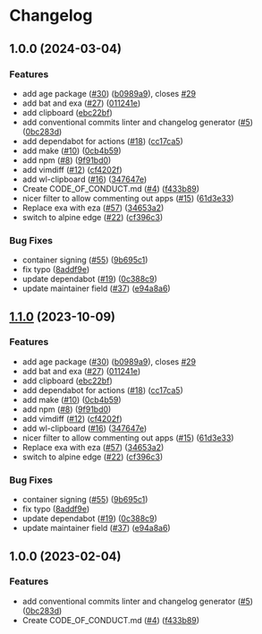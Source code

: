 # Changelog

## 1.0.0 (2024-03-04)


### Features

* add age package ([#30](https://github.com/dpendolino/boxkit/issues/30)) ([b0989a9](https://github.com/dpendolino/boxkit/commit/b0989a9f791771999c105122b64cbf8687574650)), closes [#29](https://github.com/dpendolino/boxkit/issues/29)
* add bat and exa ([#27](https://github.com/dpendolino/boxkit/issues/27)) ([011241e](https://github.com/dpendolino/boxkit/commit/011241e4ac1fdee5f3fbe8b8321e44ba8a0cb561))
* add clipboard ([ebc22bf](https://github.com/dpendolino/boxkit/commit/ebc22bf72a10043ebec55c285dfe5274f1378cc5))
* add conventional commits linter and changelog generator ([#5](https://github.com/dpendolino/boxkit/issues/5)) ([0bc283d](https://github.com/dpendolino/boxkit/commit/0bc283d271878071ef50a413bab48f3bfc1ab312))
* add dependabot for actions ([#18](https://github.com/dpendolino/boxkit/issues/18)) ([cc17ca5](https://github.com/dpendolino/boxkit/commit/cc17ca5202c1777d5e64799b00cb235b72027e24))
* add make ([#10](https://github.com/dpendolino/boxkit/issues/10)) ([0cb4b59](https://github.com/dpendolino/boxkit/commit/0cb4b59cdd98c47d2f6bfa21f801b99b045d5e40))
* add npm ([#8](https://github.com/dpendolino/boxkit/issues/8)) ([9f91bd0](https://github.com/dpendolino/boxkit/commit/9f91bd09272617c7b9203014222353265dc24947))
* add vimdiff ([#12](https://github.com/dpendolino/boxkit/issues/12)) ([cf4202f](https://github.com/dpendolino/boxkit/commit/cf4202f76752561d9b926c81933342a119e8a258))
* add wl-clipboard ([#16](https://github.com/dpendolino/boxkit/issues/16)) ([347647e](https://github.com/dpendolino/boxkit/commit/347647ea7f9f7bdb3b42d2a565df866f027a7ade))
* Create CODE_OF_CONDUCT.md ([#4](https://github.com/dpendolino/boxkit/issues/4)) ([f433b89](https://github.com/dpendolino/boxkit/commit/f433b89a1ed125c6c0a251c1eec60525cfe35820))
* nicer filter to allow commenting out apps ([#15](https://github.com/dpendolino/boxkit/issues/15)) ([61d3e33](https://github.com/dpendolino/boxkit/commit/61d3e330beb9c2a8bd557ef3872aa6595c76b1b2))
* Replace exa with eza ([#57](https://github.com/dpendolino/boxkit/issues/57)) ([34653a2](https://github.com/dpendolino/boxkit/commit/34653a2dde5b4e1cf895a2d65fc9168e064fa224))
* switch to alpine edge ([#22](https://github.com/dpendolino/boxkit/issues/22)) ([cf396c3](https://github.com/dpendolino/boxkit/commit/cf396c369ae8d8bb052df9b0c39d392f61b909ba))


### Bug Fixes

* container signing ([#55](https://github.com/dpendolino/boxkit/issues/55)) ([9b695c1](https://github.com/dpendolino/boxkit/commit/9b695c1a21a94e7b6a40f5175408b8fc650e9413))
* fix typo ([8addf9e](https://github.com/dpendolino/boxkit/commit/8addf9e4499a83b2b9b591e9808470f3e3f6a46e))
* update dependabot ([#19](https://github.com/dpendolino/boxkit/issues/19)) ([0c388c9](https://github.com/dpendolino/boxkit/commit/0c388c958985cdc7d3c2d3de5d6d58de09472edf))
* update maintainer field ([#37](https://github.com/dpendolino/boxkit/issues/37)) ([e94a8a6](https://github.com/dpendolino/boxkit/commit/e94a8a69c34f5692514ebcc8c3ac21e2f33aa947))

## [1.1.0](https://github.com/ublue-os/boxkit/compare/v1.0.0...v1.1.0) (2023-10-09)


### Features

* add age package ([#30](https://github.com/ublue-os/boxkit/issues/30)) ([b0989a9](https://github.com/ublue-os/boxkit/commit/b0989a9f791771999c105122b64cbf8687574650)), closes [#29](https://github.com/ublue-os/boxkit/issues/29)
* add bat and exa ([#27](https://github.com/ublue-os/boxkit/issues/27)) ([011241e](https://github.com/ublue-os/boxkit/commit/011241e4ac1fdee5f3fbe8b8321e44ba8a0cb561))
* add clipboard ([ebc22bf](https://github.com/ublue-os/boxkit/commit/ebc22bf72a10043ebec55c285dfe5274f1378cc5))
* add dependabot for actions ([#18](https://github.com/ublue-os/boxkit/issues/18)) ([cc17ca5](https://github.com/ublue-os/boxkit/commit/cc17ca5202c1777d5e64799b00cb235b72027e24))
* add make ([#10](https://github.com/ublue-os/boxkit/issues/10)) ([0cb4b59](https://github.com/ublue-os/boxkit/commit/0cb4b59cdd98c47d2f6bfa21f801b99b045d5e40))
* add npm ([#8](https://github.com/ublue-os/boxkit/issues/8)) ([9f91bd0](https://github.com/ublue-os/boxkit/commit/9f91bd09272617c7b9203014222353265dc24947))
* add vimdiff ([#12](https://github.com/ublue-os/boxkit/issues/12)) ([cf4202f](https://github.com/ublue-os/boxkit/commit/cf4202f76752561d9b926c81933342a119e8a258))
* add wl-clipboard ([#16](https://github.com/ublue-os/boxkit/issues/16)) ([347647e](https://github.com/ublue-os/boxkit/commit/347647ea7f9f7bdb3b42d2a565df866f027a7ade))
* nicer filter to allow commenting out apps ([#15](https://github.com/ublue-os/boxkit/issues/15)) ([61d3e33](https://github.com/ublue-os/boxkit/commit/61d3e330beb9c2a8bd557ef3872aa6595c76b1b2))
* Replace exa with eza ([#57](https://github.com/ublue-os/boxkit/issues/57)) ([34653a2](https://github.com/ublue-os/boxkit/commit/34653a2dde5b4e1cf895a2d65fc9168e064fa224))
* switch to alpine edge ([#22](https://github.com/ublue-os/boxkit/issues/22)) ([cf396c3](https://github.com/ublue-os/boxkit/commit/cf396c369ae8d8bb052df9b0c39d392f61b909ba))


### Bug Fixes

* container signing ([#55](https://github.com/ublue-os/boxkit/issues/55)) ([9b695c1](https://github.com/ublue-os/boxkit/commit/9b695c1a21a94e7b6a40f5175408b8fc650e9413))
* fix typo ([8addf9e](https://github.com/ublue-os/boxkit/commit/8addf9e4499a83b2b9b591e9808470f3e3f6a46e))
* update dependabot ([#19](https://github.com/ublue-os/boxkit/issues/19)) ([0c388c9](https://github.com/ublue-os/boxkit/commit/0c388c958985cdc7d3c2d3de5d6d58de09472edf))
* update maintainer field ([#37](https://github.com/ublue-os/boxkit/issues/37)) ([e94a8a6](https://github.com/ublue-os/boxkit/commit/e94a8a69c34f5692514ebcc8c3ac21e2f33aa947))

## 1.0.0 (2023-02-04)


### Features

* add conventional commits linter and changelog generator ([#5](https://github.com/ublue-os/boxkit/issues/5)) ([0bc283d](https://github.com/ublue-os/boxkit/commit/0bc283d271878071ef50a413bab48f3bfc1ab312))
* Create CODE_OF_CONDUCT.md ([#4](https://github.com/ublue-os/boxkit/issues/4)) ([f433b89](https://github.com/ublue-os/boxkit/commit/f433b89a1ed125c6c0a251c1eec60525cfe35820))
